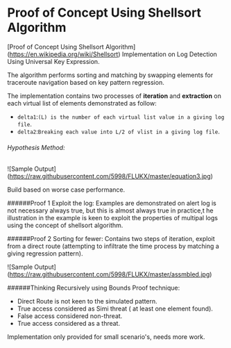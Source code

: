 Proof of Concept Using Shellsort Algorithm
=========================
[Proof of Concept Using Shellsort Algorithm] (https://en.wikipedia.org/wiki/Shellsort) Implementation on Log Detection Using Universal Key Expression.

The algorithm performs sorting and matching by swapping elements for traceroute navigation based on key pattern regression.

The implementation contains two processes of **iteration** and **extraction** on each virtual list of elements demonstrated as follow:

* `delta1`:`(L) is the number of each virtual list value in a giving log file`.
* `delta2`:`Breaking each value into L/2 of vlist in a giving log file`.

###### Hypothesis Method:

![Sample Output]
(https://raw.githubusercontent.com/5998/FLUKX/master/equation3.jpg)


Build based on worse case performance.

######Proof 1 Exploit the log:
Examples are demonstrated on alert log is not necessary always true, but this is almost always true in practice,t he illustration in the example is keen to exploit the properties of multipal logs using the concept of shellsort algorithm.

######Proof 2 Sorting for fewer:
Contains two steps of iteration, exploit from a direct route (attempting to infiltrate the time process by matching a giving regression pattern).

![Sample Output]
(https://raw.githubusercontent.com/5998/FLUKX/master/assmbled.jpg)

######Thinking Recursively using Bounds Proof technique: 
* Direct Route is not keen to the simulated pattern.
* True access considered as Simi threat ( at least one element found).
* False access considered non-threat.
* True access considered as a threat.

Implementation only provided for small scenario's, needs more work.
